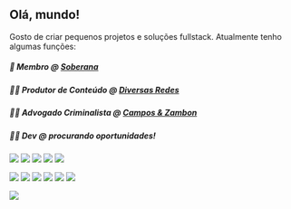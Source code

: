 ## Olá, mundo!
Gosto de criar pequenos projetos e soluções fullstack. Atualmente tenho algumas funções:

##### 🚩 Membro @ [Soberana](https://soberanatv.github.io)
##### 👨‍🎤 Produtor de Conteúdo @ [Diversas Redes](https://linktr.ee/azhariel)
##### 👨‍⚖️ Advogado Criminalista @ [Campos & Zambon](https://camposezambon.adv.br/)
##### 👨‍💻 Dev @ procurando oportunidades!

[<img src="https://img.shields.io/badge/Twitch-9146FF?style=for-the-badge&logo=twitch&logoColor=white">](https://twitch.tv/azhariel) [<img src="https://img.shields.io/badge/YouTube-FF0000?style=for-the-badge&logo=youtube&logoColor=white">](https://www.youtube.com/c/azhariel) [<img src="https://img.shields.io/badge/Twitter-1DA1F2?style=for-the-badge&logo=twitter&logoColor=white">](https://twitter.com/azhariel) [<img src="https://img.shields.io/badge/Instagram-E4405F?style=for-the-badge&logo=instagram&logoColor=white">](https://instagram.com/azhariel.tv) [<img src="https://img.shields.io/badge/Discord-7289DA?style=for-the-badge&logo=discord&logoColor=white">](https://discord.gg/UQZpTQbCT4)

<img src="https://img.shields.io/badge/JavaScript-323330?style=for-the-badge&logo=javascript&logoColor=F7DF1E"> <img src="https://img.shields.io/badge/Node.js-43853D?style=for-the-badge&logo=node.js&logoColor=white"> <img src="https://img.shields.io/badge/Python-3776AB?style=for-the-badge&logo=python&logoColor=white"> <img src="https://img.shields.io/badge/HTML5-E34F26?style=for-the-badge&logo=html5&logoColor=white"> <img src="https://img.shields.io/badge/CSS3-1572B6?style=for-the-badge&logo=css3&logoColor=white"> <img src="https://img.shields.io/badge/React-20232A?style=for-the-badge&logo=react&logoColor=61DAFB">

<img src="https://aleen42.github.io/badges/src/photoshop.svg">
